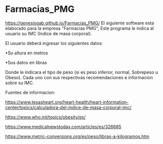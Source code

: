 # Farmacias_PMG
https://genesisgab.github.io/Farmacias_PMG/
El siguiente software esta elaborado para la empresa "Farmacias PMG", Este programa le indica al usuario su IMC (Indice de masa corporal). 

El usuario deberá ingresar los siguientes datos: 

•Su altura en metros

•Sus datos en libras

Donde le indicara el tipo de peso (si es peso inferior, normal, Sobrepeso u Obeso).
Cada uno con sus respectivas recomendaciones e informacion sobre su IMC.  


Fuentes de informacion: 

https://www.texasheart.org/heart-health/heart-information-center/topics/calculadora-del-indice-de-masa-corporal-imc/

https://www.who.int/topics/obesity/es/

https://www.medicalnewstoday.com/articles/es/326685

https://www.metric-conversions.org/es/peso/libras-a-kilogramos.htm

